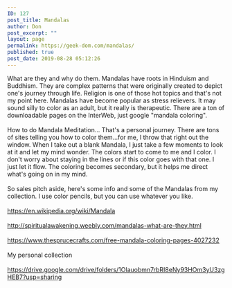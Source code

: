 ```yaml
---
ID: 127
post_title: Mandalas
author: Don
post_excerpt: ""
layout: page
permalink: https://geek-dom.com/mandalas/
published: true
post_date: 2019-08-28 05:12:26
---
```

<!-- wp:paragraph -->
<p>What are they and why do them.  Mandalas have roots in Hinduism and Buddhism.  They are complex patterns that were originally created to depict one's journey through life.  Religion is one of those hot topics and that's not my point here.  Mandalas have become popular as stress relievers.  It may sound silly to color as an adult, but it really is therapeutic.   There are a ton of downloadable pages on the InterWeb, just google "mandala coloring". <br><br>How to do Mandala Meditation...  That's a personal journey.  There are tons of sites telling you how to color them...for me, I throw that right out the window.  When I take out a blank Mandala, I just take a few moments to look at it and let my mind wonder.  The colors start to come to me and I color.  I don't worry about staying in the lines or if this color goes with that one.  I just let it flow.  The coloring becomes secondary, but it helps me direct what's going on in my mind.<br><br>So sales pitch aside, here's some info and some of the Mandalas from my collection.  I use color pencils, but you can use whatever you like.<br><br><a href="https://en.wikipedia.org/wiki/Mandala">https://en.wikipedia.org/wiki/Mandala</a><br><br><a href="http://spiritualawakening.weebly.com/mandalas-what-are-they.html">http://spiritualawakening.weebly.com/mandalas-what-are-they.html</a><br><br><a href="https://www.thesprucecrafts.com/free-mandala-coloring-pages-4027232">https://www.thesprucecrafts.com/free-mandala-coloring-pages-4027232</a><br><br>My personal collection<br><br><a href="https://drive.google.com/drive/folders/1Olauobmn7rbRI8eNy93HOm3yU3zgHEB7?usp=sharing">https://drive.google.com/drive/folders/1Olauobmn7rbRI8eNy93HOm3yU3zgHEB7?usp=sharing</a></p>
<!-- /wp:paragraph -->